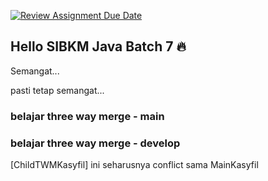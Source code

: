 [![Review Assignment Due Date](https://classroom.github.com/assets/deadline-readme-button-22041afd0340ce965d47ae6ef1cefeee28c7c493a6346c4f15d667ab976d596c.svg)](https://classroom.github.com/a/7AKPvxX-)
## Hello SIBKM Java Batch 7 🔥

Semangat... 

pasti tetap semangat...

### belajar three way merge - main

### belajar three way merge - develop

[ChildTWMKasyfil] ini seharusnya conflict sama MainKasyfil
